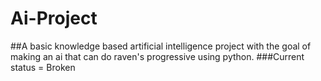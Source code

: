 # Ai-Project
##A basic knowledge based artificial intelligence  project with the goal of making an ai that can do raven's progressive using python.
###Current status = Broken
